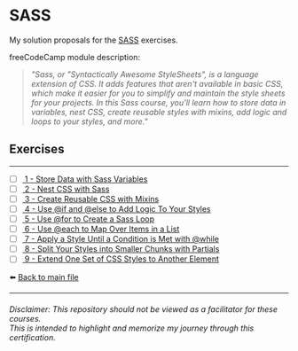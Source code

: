 # SASS

My solution proposals for the [SASS](https://www.freecodecamp.org/learn/front-end-development-libraries#sass)
exercises.

freeCodeCamp module description:
> *"Sass, or "Syntactically Awesome StyleSheets", is a language extension of CSS. It adds features that aren't available in basic CSS, which make it easier for you to simplify and maintain the style sheets for your projects. In this Sass course, you'll learn how to store data in variables, nest CSS, create reusable styles with mixins, add logic and loops to your styles, and more."*

## Exercises

---

- [ ] [ 1 - Store Data with Sass Variables]()
- [ ] [ 2 - Nest CSS with Sass]()
- [ ] [ 3 - Create Reusable CSS with Mixins]()
- [ ] [ 4 - Use @if and @else to Add Logic To Your Styles]()
- [ ] [ 5 - Use @for to Create a Sass Loop]()
- [ ] [ 6 - Use @each to Map Over Items in a List]()
- [ ] [ 7 - Apply a Style Until a Condition is Met with @while]()
- [ ] [ 8 - Split Your Styles into Smaller Chunks with Partials]()
- [ ] [ 9 - Extend One Set of CSS Styles to Another Element]()

⬅️ [Back to main file](../README.md)

---

###### Disclaimer: This repository should not be viewed as a facilitator for these courses. <br> This is intended to highlight and memorize my journey through this certification.